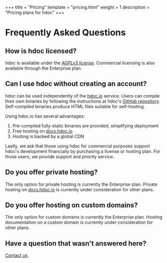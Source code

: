 +++
title = "Pricing"
template = "pricing.html"
weight = 1
description = "Pricing plans for hdoc"
+++

# Frequently Asked Questions

## How is hdoc licensed?

hdoc is available under the [AGPLv3 license](https://www.gnu.org/licenses/agpl-3.0.en.html).
Commercial licensing is also available through the Enterprise plan.

## Can I use hdoc without creating an account?

hdoc can be used independently of the [hdoc.io](https://hdoc.io/) service.
Users can compile their own binaries by following the instructions at hdoc's [GitHub repository](https://github.com/hdoc/hdoc).
Self-compiled binaries produce HTML files suitable for self-hosting.

Using hdoc.io has several advantages:
1. Pre-compiled fully-static binaries are provided, simplifying deployment
2. Free hosting on [docs.hdoc.io](https://docs.hdoc.io/)
3. Hosting is backed by a global CDN

Lastly, we ask that those using hdoc for commercial purposes support hdoc's development financially by purchasing a license or hosting plan.
For those users, we provide support and priority service.

## Do you offer private hosting?

The only option for private hosting is currently the Enterprise plan.
Private hosting on [docs.hdoc.io](http://docs.hdoc.io) is currently under consideration for other plans.

## Do you offer hosting on custom domains?

The only option for custom domains is currently the Enterprise plan.
Hosting documentation on a custom domain is currently under consideration for other plans.

## Have a question that wasn't answered here?

[Contact us](mailto:contact@hdoc.io).
